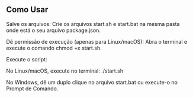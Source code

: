 ## Como Usar
Salve os arquivos: Crie os arquivos start.sh e start.bat na mesma pasta onde está o seu arquivo package.json.

Dê permissão de execução (apenas para Linux/macOS): Abra o terminal e execute o comando chmod +x start.sh.

Execute o script:

No Linux/macOS, execute no terminal: ./start.sh

No Windows, dê um duplo clique no arquivo start.bat ou execute-o no Prompt de Comando.
